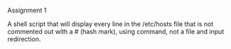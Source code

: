 Assignment 1

A shell script that will display every line in the /etc/hosts file that is not commented out with a # (hash mark), using command, not  a file and input redirection.


